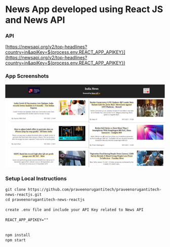 # News App developed using React JS and News API

### API

[https://newsapi.org/v2/top-headlines?country=in&apiKey=${process.env.REACT_APP_APIKEY}](https://newsapi.org/v2/top-headlines?country=in&apiKey=${process.env.REACT_APP_APIKEY})

### App Screenshots

![screenshot of the app](https://raw.githubusercontent.com/praveenorugantitech/praveenorugantitech-news-reactjs/master/src/images/screenshot.PNG)


### Setup Local Instructions

```
git clone https://github.com/praveenorugantitech/praveenorugantitech-news-reactjs.git
cd praveenorugantitech-news-reactjs

create .env file and include your API Key related to News API

REACT_APP_APIKEY=""


npm install
npm start

```



